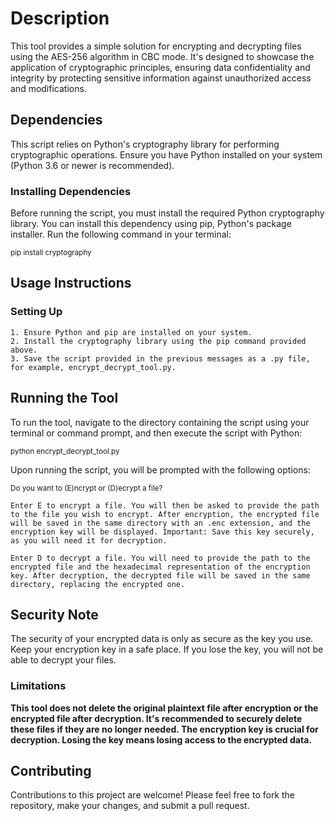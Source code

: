 # Description

This tool provides a simple solution for encrypting and decrypting files using the AES-256 algorithm in CBC mode. It's designed to showcase the application of cryptographic principles, ensuring data confidentiality and integrity by protecting sensitive information against unauthorized access and modifications.


## Dependencies

This script relies on Python's cryptography library for performing cryptographic operations. Ensure you have Python installed on your system (Python 3.6 or newer is recommended).

### Installing Dependencies

Before running the script, you must install the required Python cryptography library. You can install this dependency using pip, Python's package installer. 
Run the following command in your terminal:

<sub>pip install cryptography</sub>

## Usage Instructions
### Setting Up

    1. Ensure Python and pip are installed on your system.
    2. Install the cryptography library using the pip command provided above.
    3. Save the script provided in the previous messages as a .py file, for example, encrypt_decrypt_tool.py.

## Running the Tool

To run the tool, navigate to the directory containing the script using your terminal or command prompt, and then execute the script with Python:

<sub>python encrypt_decrypt_tool.py</sub>

Upon running the script, you will be prompted with the following options:

<sub>Do you want to (E)ncrypt or (D)ecrypt a file?</sub>

    Enter E to encrypt a file. You will then be asked to provide the path to the file you wish to encrypt. After encryption, the encrypted file will be saved in the same directory with an .enc extension, and the encryption key will be displayed. Important: Save this key securely, as you will need it for decryption.

    Enter D to decrypt a file. You will need to provide the path to the encrypted file and the hexadecimal representation of the encryption key. After decryption, the decrypted file will be saved in the same directory, replacing the encrypted one.

## Security Note

The security of your encrypted data is only as secure as the key you use. Keep your encryption key in a safe place. If you lose the key, you will not be able to decrypt your files.

### Limitations
**This tool does not delete the original plaintext file after encryption or the encrypted file after decryption. It's recommended to securely delete these files if they are no longer needed. The encryption key is crucial for decryption. Losing the key means losing access to the encrypted data.**

## Contributing

Contributions to this project are welcome! Please feel free to fork the repository, make your changes, and submit a pull request.
